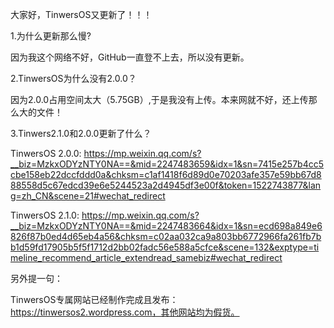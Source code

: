 大家好，TinwersOS又更新了！！！

1.为什么更新那么慢?

  因为我这个网络不好，GitHub一直登不上去，所以没有更新。
  
2.TinwersOS为什么没有2.0.0？

  因为2.0.0占用空间太大（5.75GB）,于是我没有上传。本来网就不好，还上传那么大的文件！
  
3.Tinwers2.1.0和2.0.0更新了什么？

  TinwersOS 2.0.0: https://mp.weixin.qq.com/s?__biz=MzkxODYzNTY0NA==&mid=2247483659&idx=1&sn=7415e257b4cc5cbe158eb22dccfddd0a&chksm=c1af1418f6d89d0e70203afe357e59bb67d888558d5c67edcd39e6e5244523a2d4945df3e00f&token=1522743877&lang=zh_CN&scene=21#wechat_redirect
  
  TinwersOS 2.1.0: https://mp.weixin.qq.com/s?__biz=MzkxODYzNTY0NA==&mid=2247483664&idx=1&sn=ecd698a849e6826f87b0ed4d65eb4a56&chksm=c02aa032ca9a803bb6772966fa261fb7bb1d59fd17905b5f5f1712d2bb02fadc56e588a5cfce&scene=132&exptype=timeline_recommend_article_extendread_samebiz#wechat_redirect
  
另外提一句：

TinwersOS专属网站已经制作完成且发布：https://tinwersos2.wordpress.com，其他网站均为假货。
